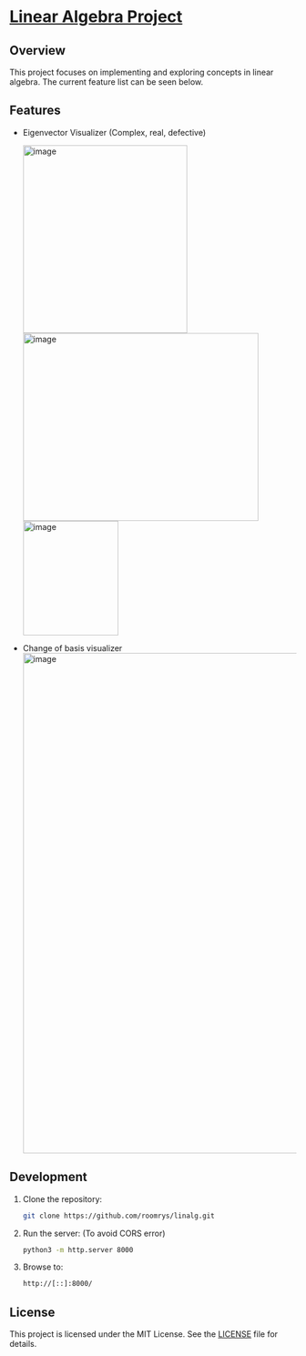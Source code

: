 # [Linear Algebra Project](https://roomrys.github.io/linalg)

## Overview

This project focuses on implementing and exploring concepts in linear algebra. The current feature list can be seen below.

## Features

- Eigenvector Visualizer (Complex, real, defective)

  <img width="288" height="330" alt="image" src="https://github.com/user-attachments/assets/bc0e35bc-f944-44a8-baae-52147412ac77" /> <img width="413" height="330" alt="image" src="https://github.com/user-attachments/assets/b84650fe-1cb7-4643-979e-583551356e50" /> <img width="167" height="201" alt="image" src="https://github.com/user-attachments/assets/2932415f-1f49-4149-9ec2-b8d5096c724e" />

- Change of basis visualizer
  <img width="1475" height="879" alt="image" src="https://github.com/user-attachments/assets/e1ffea80-5c9e-4e6f-8cfa-2bf8a108b264" />

## Development

1. Clone the repository:
   ```bash
   git clone https://github.com/roomrys/linalg.git
   ```
2. Run the server:
   (To avoid CORS error)

   ```bash
   python3 -m http.server 8000
   ```

3. Browse to:
   ```bash
   http://[::]:8000/
   ```

## License

This project is licensed under the MIT License. See the [LICENSE](LICENSE) file for details.
